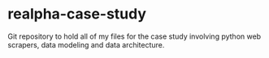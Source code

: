 # realpha-case-study

Git repository to hold all of my files for the case study involving python web scrapers, data modeling and data architecture.
